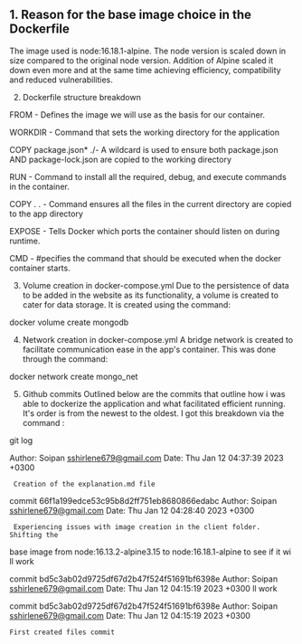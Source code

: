 ## 1. Reason for the base image choice in the Dockerfile 

The image used is node:16.18.1-alpine. The node version is scaled down in size compared to the original node version. Addition of Alpine scaled it down even more and at the same time achieving efficiency, compatibility and reduced vulnerabilities. 

2. Dockerfile structure breakdown

FROM - Defines the image we will use as the basis for our container.

WORKDIR - Command that sets the working directory for the application

COPY package.json* ./- A wildcard is used to ensure both package.json AND package-lock.json are copied to the working directory                  

RUN - Command to install all the required, debug, and execute commands in the container. 

COPY . . - Command ensures all the files in the current directory are copied to the app directory

EXPOSE - Tells Docker which ports the container should listen on during runtime.

CMD - #pecifies the command that should be executed when the docker container starts.

3. Volume creation in docker-compose.yml
Due to the persistence of data to be added in the website as its functionality, a volume is created to cater for data storage. It is created using the command:

docker volume create mongodb

4. Network creation in docker-compose.yml
A bridge network is created to facilitate communication ease in the app's container. This was done through the command: 

docker network create mongo_net

5. Github commits 
Outlined below are the commits that outline how i was able to dockerize the application and what facilitated efficient running. It's order is from the newest to the oldest. I got this breakdown via the command :

git log 

Author: Soipan <sshirlene679@gmail.com>
Date:   Thu Jan 12 04:37:39 2023 +0300

     Creation of the explanation.md file

commit 66f1a199edce53c95b8d2ff751eb8680866edabc
Author: Soipan <sshirlene679@gmail.com>
Date:   Thu Jan 12 04:28:40 2023 +0300

     Experiencing issues with image creation in the client folder. Shifting the
 base image from node:16.13.2-alpine3.15 to node:16.18.1-alpine to see if it wi
ll work

commit bd5c3ab02d9725df67d2b47f524f51691bf6398e
Author: Soipan <sshirlene679@gmail.com>
Date:   Thu Jan 12 04:15:19 2023 +0300
ll work

commit bd5c3ab02d9725df67d2b47f524f51691bf6398e
Author: Soipan <sshirlene679@gmail.com>
Date:   Thu Jan 12 04:15:19 2023 +0300

    First created files commit



